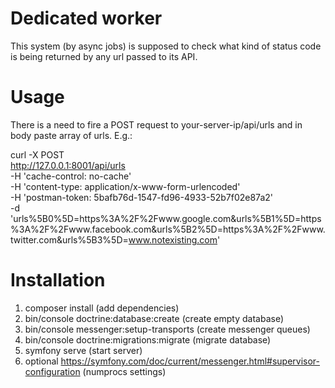 # Dedicated worker
This system (by async jobs) is supposed to check what kind of status code is being returned by any url passed to its API.

# Usage
There is a need to fire a POST request to your-server-ip/api/urls and in body paste array of urls. E.g.:

curl -X POST \
  http://127.0.0.1:8001/api/urls \
  -H 'cache-control: no-cache' \
  -H 'content-type: application/x-www-form-urlencoded' \
  -H 'postman-token: 5bafb76d-1547-fd96-4933-52b7f02e87a2' \
  -d 'urls%5B0%5D=https%3A%2F%2Fwww.google.com&urls%5B1%5D=https%3A%2F%2Fwww.facebook.com&urls%5B2%5D=https%3A%2F%2Fwww.twitter.com&urls%5B3%5D=www.notexisting.com'
  
# Installation
1. composer install (add dependencies)
2. bin/console doctrine:database:create (create empty database)
3. bin/console messenger:setup-transports (create messenger queues)
4. bin/console doctrine:migrations:migrate (migrate database)
5. symfony serve (start server)
6. optional https://symfony.com/doc/current/messenger.html#supervisor-configuration (numprocs settings)
